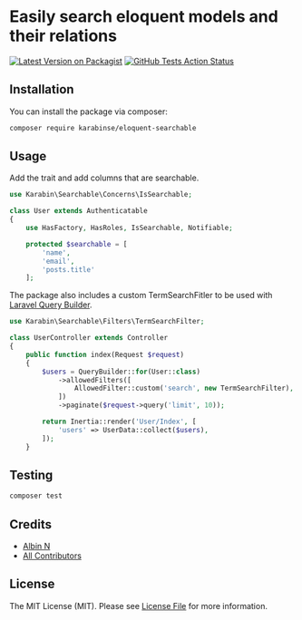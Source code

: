 # Easily search eloquent models and their relations

[![Latest Version on Packagist](https://img.shields.io/packagist/v/karabinse/eloquent-searchable.svg)](https://packagist.org/packages/karabinse/eloquent-searchable)
[![GitHub Tests Action Status](https://img.shields.io/github/actions/workflow/status/karabinse/eloquent-searchable/run-tests.yml?branch=main&label=tests)](https://github.com/karabinse/eloquent-searchable/actions?query=workflow%3Arun-tests+branch%3Amain)

## Installation

You can install the package via composer:

```bash
composer require karabinse/eloquent-searchable
```


## Usage

Add the trait and add columns that are searchable.

```php
use Karabin\Searchable\Concerns\IsSearchable;

class User extends Authenticatable
{
    use HasFactory, HasRoles, IsSearchable, Notifiable;

    protected $searchable = [
        'name',
        'email',
        'posts.title'
    ];

```

The package also includes a custom TermSearchFitler to be used with [Laravel Query Builder](https://github.com/spatie/laravel-query-builder).
```php
use Karabin\Searchable\Filters\TermSearchFilter;

class UserController extends Controller
{
    public function index(Request $request)
    {
        $users = QueryBuilder::for(User::class)
            ->allowedFilters([
                AllowedFilter::custom('search', new TermSearchFilter),
            ])
            ->paginate($request->query('limit', 10));

        return Inertia::render('User/Index', [
            'users' => UserData::collect($users),
        ]);
    }
```

## Testing

```bash
composer test
```

## Credits

- [Albin N](https://github.com/KarabinSE)
- [All Contributors](../../contributors)

## License

The MIT License (MIT). Please see [License File](LICENSE.md) for more information.
